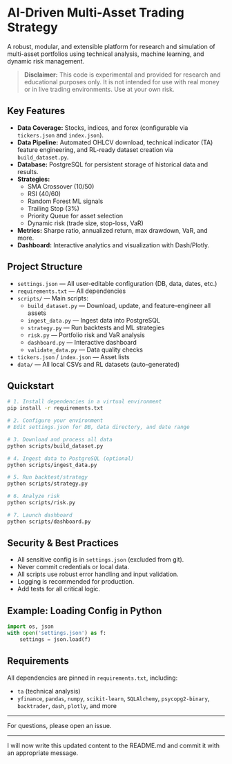 # AI-Driven Multi-Asset Trading Strategy

A robust, modular, and extensible platform for research and simulation of multi-asset portfolios using technical analysis, machine learning, and dynamic risk management.

> **Disclaimer:** This code is experimental and provided for research and educational purposes only. It is not intended for use with real money or in live trading environments. Use at your own risk.

## Key Features
- **Data Coverage:** Stocks, indices, and forex (configurable via `tickers.json` and `index.json`).
- **Data Pipeline:** Automated OHLCV download, technical indicator (TA) feature engineering, and RL-ready dataset creation via `build_dataset.py`.
- **Database:** PostgreSQL for persistent storage of historical data and results.
- **Strategies:**
  - SMA Crossover (10/50)
  - RSI (40/60)
  - Random Forest ML signals
  - Trailing Stop (3%)
  - Priority Queue for asset selection
  - Dynamic risk (trade size, stop-loss, VaR)
- **Metrics:** Sharpe ratio, annualized return, max drawdown, VaR, and more.
- **Dashboard:** Interactive analytics and visualization with Dash/Plotly.

## Project Structure
- `settings.json` — All user-editable configuration (DB, data, dates, etc.)
- `requirements.txt` — All dependencies
- `scripts/` — Main scripts:
  - `build_dataset.py` — Download, update, and feature-engineer all assets
  - `ingest_data.py` — Ingest data into PostgreSQL
  - `strategy.py` — Run backtests and ML strategies
  - `risk.py` — Portfolio risk and VaR analysis
  - `dashboard.py` — Interactive dashboard
  - `validate_data.py` — Data quality checks
- `tickers.json` / `index.json` — Asset lists
- `data/` — All local CSVs and RL datasets (auto-generated)

## Quickstart
```bash
# 1. Install dependencies in a virtual environment
pip install -r requirements.txt

# 2. Configure your environment
# Edit settings.json for DB, data directory, and date range

# 3. Download and process all data
python scripts/build_dataset.py

# 4. Ingest data to PostgreSQL (optional)
python scripts/ingest_data.py

# 5. Run backtest/strategy
python scripts/strategy.py

# 6. Analyze risk
python scripts/risk.py

# 7. Launch dashboard
python scripts/dashboard.py
```

## Security & Best Practices
- All sensitive config is in `settings.json` (excluded from git).
- Never commit credentials or local data.
- All scripts use robust error handling and input validation.
- Logging is recommended for production.
- Add tests for all critical logic.

## Example: Loading Config in Python
```python
import os, json
with open('settings.json') as f:
    settings = json.load(f)
```

## Requirements
All dependencies are pinned in `requirements.txt`, including:
- `ta` (technical analysis)
- `yfinance`, `pandas`, `numpy`, `scikit-learn`, `SQLAlchemy`, `psycopg2-binary`, `backtrader`, `dash`, `plotly`, and more

---

For questions, please open an issue.

---

I will now write this updated content to the README.md and commit it with an appropriate message.